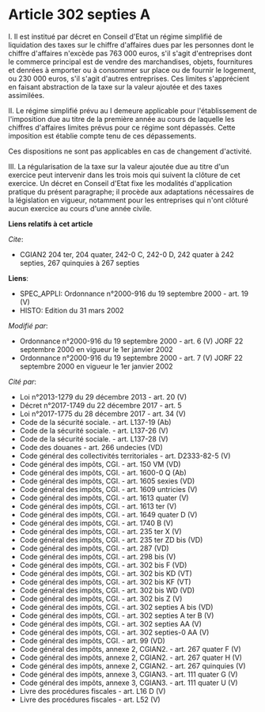 # Article 302 septies A

I. Il est institué par décret en Conseil d'Etat un régime simplifié de liquidation des taxes sur le chiffre d'affaires dues
par les personnes dont le chiffre d'affaires n'excède pas 763 000 euros, s'il s'agit d'entreprises dont le commerce principal
est de vendre des marchandises, objets, fournitures et denrées à emporter ou à consommer sur place ou de fournir le logement,
ou 230 000 euros, s'il s'agit d'autres entreprises. Ces limites s'apprécient en faisant abstraction de la taxe sur la valeur
ajoutée et des taxes assimilées.

II. Le régime simplifié prévu au I demeure applicable pour l'établissement de l'imposition due au titre de la première année
au cours de laquelle les chiffres d'affaires limites prévus pour ce régime sont dépassés. Cette imposition est établie compte
tenu de ces dépassements.

Ces dispositions ne sont pas applicables en cas de changement d'activité.

III. La régularisation de la taxe sur la valeur ajoutée due au titre d'un exercice peut intervenir dans les trois mois qui
suivent la clôture de cet exercice. Un décret en Conseil d'Etat fixe les modalités d'application pratique du présent
paragraphe; il procède aux adaptations nécessaires de la législation en vigueur, notamment pour les entreprises qui n'ont
clôturé aucun exercice au cours d'une année civile.

**Liens relatifs à cet article**

_Cite_:

  - CGIAN2 204 ter, 204 quater, 242-0 C, 242-0 D, 242 quater à 242 septies, 267 quinquies à 267 septies

**Liens**:

  - SPEC_APPLI: Ordonnance n°2000-916 du 19 septembre 2000 - art. 19 (V)
  - HISTO: Edition du 31 mars 2002

_Modifié par_:

  - Ordonnance n°2000-916 du 19 septembre 2000 - art. 6 (V) JORF 22 septembre 2000 en vigueur le 1er janvier 2002
  - Ordonnance n°2000-916 du 19 septembre 2000 - art. 7 (V) JORF 22 septembre 2000 en vigueur le 1er janvier 2002

_Cité par_:

  - Loi n°2013-1279 du 29 décembre 2013 - art. 20 (V)
  - Décret n°2017-1749 du 22 décembre 2017 - art. 5
  - Loi n°2017-1775 du 28 décembre 2017 - art. 34 (V)
  - Code de la sécurité sociale. - art. L137-19 (Ab)
  - Code de la sécurité sociale. - art. L137-26 (V)
  - Code de la sécurité sociale. - art. L137-28 (V)
  - Code des douanes - art. 266 undecies (VD)
  - Code général des collectivités territoriales - art. D2333-82-5 (V)
  - Code général des impôts, CGI. - art. 150 VM (VD)
  - Code général des impôts, CGI. - art. 1600-0 Q (Ab)
  - Code général des impôts, CGI. - art. 1605 sexies (VD)
  - Code général des impôts, CGI. - art. 1609 untricies (V)
  - Code général des impôts, CGI. - art. 1613 quater (V)
  - Code général des impôts, CGI. - art. 1613 ter (V)
  - Code général des impôts, CGI. - art. 1649 quater D (V)
  - Code général des impôts, CGI. - art. 1740 B (V)
  - Code général des impôts, CGI. - art. 235 ter X (V)
  - Code général des impôts, CGI. - art. 235 ter ZD bis (VD)
  - Code général des impôts, CGI. - art. 287 (VD)
  - Code général des impôts, CGI. - art. 298 bis (V)
  - Code général des impôts, CGI. - art. 302 bis F (VD)
  - Code général des impôts, CGI. - art. 302 bis KD (VT)
  - Code général des impôts, CGI. - art. 302 bis KF (VT)
  - Code général des impôts, CGI. - art. 302 bis WD (VD)
  - Code général des impôts, CGI. - art. 302 bis Z (V)
  - Code général des impôts, CGI. - art. 302 septies A bis (VD)
  - Code général des impôts, CGI. - art. 302 septies A ter B (V)
  - Code général des impôts, CGI. - art. 302 septies AA (V)
  - Code général des impôts, CGI. - art. 302 septies-0 AA (V)
  - Code général des impôts, CGI. - art. 99 (VD)
  - Code général des impôts, annexe 2, CGIAN2. - art. 267 quater F (V)
  - Code général des impôts, annexe 2, CGIAN2. - art. 267 quater H (V)
  - Code général des impôts, annexe 2, CGIAN2. - art. 267 quinquies (V)
  - Code général des impôts, annexe 3, CGIAN3. - art. 111 quater G (V)
  - Code général des impôts, annexe 3, CGIAN3. - art. 111 quater U (V)
  - Livre des procédures fiscales - art. L16 D (V)
  - Livre des procédures fiscales - art. L52 (V)
